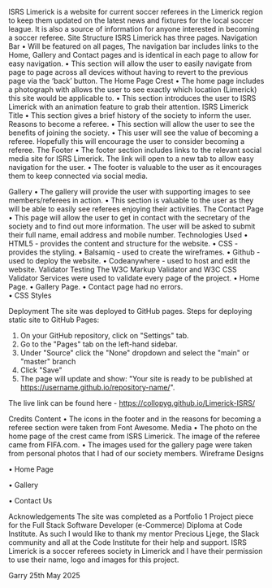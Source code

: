 ISRS Limerick is a website for current soccer referees in the Limerick region to keep them updated on the latest news and fixtures for the local soccer league. It is also a source of information for anyone interested in becoming a soccer referee.
Site Structure
ISRS Limerick has three pages. 
Navigation Bar
•	Will be featured on all pages, The navigation bar includes links to the Home, Gallery and Contact pages and is identical in each page to allow for easy navigation.
•	This section will allow the user to easily navigate from page to page across all devices without having to revert to the previous page via the ‘back’ button.
The Home Page
Crest
•	The home page includes a photograph with allows the user to see exactly which location (Limerick) this site would be applicable to.
•	This section introduces the user to ISRS Limerick with an animation feature to grab their attention.
ISRS Limerick Title
•	This section gives a brief history of the society to inform the user.
Reasons to become a referee.
•	This section will allow the user to see the benefits of joining the society.
•	This user will see the value of becoming a referee. Hopefully this will encourage the user to consider becoming a referee.
The Footer
•	The footer section includes links to the relevant social media site for ISRS Limerick. The link will open to a new tab to allow easy navigation for the user.
•	The footer is valuable to the user as it encourages them to keep connected via social media.

Gallery
•	The gallery will provide the user with supporting images to see members/referees in action.
•	This section is valuable to the user as they will be able to easily see referees enjoying their activities.
The Contact Page
•	This page will allow the user to get in contact with the secretary of the society and to find out more information. The user will be asked to submit their full name, email address and mobile number.
Technologies Used
•	HTML5 - provides the content and structure for the website.
•	CSS - provides the styling.
•	Balsamiq - used to create the wireframes.
•	Github - used to deploy the website.
•	Codeanywhere - used to host and edit the website.
Validator Testing
The W3C Markup Validator and W3C CSS Validator Services were used to validate every page of the project.
•	Home Page. 
•	Gallery Page. 
•	Contact page had no errors.  
•	CSS Styles 

Deployment
The site was deployed to GitHub pages. 
Steps for deploying static site to GitHub Pages:
1.	On your GitHub repository, click on "Settings" tab.
2.	Go to the "Pages" tab on the left-hand sidebar.
3.	Under "Source" click the "None" dropdown and select the "main" or "master" branch
4.	Click "Save"
5.	The page will update and show: "Your site is ready to be published at https://username.github.io/repository-name/".

The live link can be found here - https://collopyg.github.io/Limerick-ISRS/

Credits
Content
•	The icons in the footer and in the reasons for becoming a referee section were taken from Font Awesome.
Media
•	The photo on the home page of the crest came from ISRS Limerick. The image of the referee came from FIFA.com.
•	The images used for the gallery page were taken from personal photos that I had of our society members.
Wireframe Designs

•	Home Page
 
•	Gallery 
 



•	Contact Us

 

Acknowledgements
The site was completed as a Portfolio 1 Project piece for the Full Stack Software Developer (e-Commerce) Diploma at Code Institute. As such I would like to thank my mentor Precious Ljege, the Slack community and all at the Code Institute for their help and support. ISRS Limerick is a soccer referees society in Limerick and I have their permission to use their name, logo and images for this project.

Garry
25th May 2025
